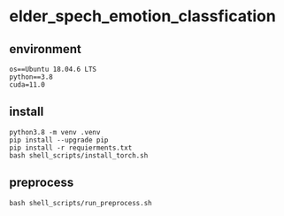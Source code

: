 # elder_spech_emotion_classfication

## environment
```
os==Ubuntu 18.04.6 LTS
python==3.8
cuda=11.0
```
## install
```
python3.8 -m venv .venv
pip install --upgrade pip
pip install -r requierments.txt
bash shell_scripts/install_torch.sh
```

## preprocess
```
bash shell_scripts/run_preprocess.sh
```